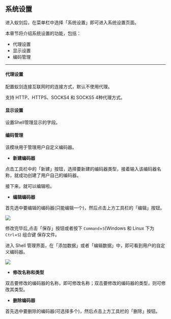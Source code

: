 系统设置
---

进入蚁剑后，在菜单栏中选择「系统设置」即可进入系统设置页面。

本章节将介绍系统设置的功能，包括：

* 代理设置
* 显示设置
* 编码管理

---

#### 代理设置

配置蚁剑连接互联网时的连接方式，默认不使用代理。

支持 HTTP、HTTPS、SOCKS4 和 SOCKS5 4种代理方式。

#### 显示设置

设置Shell管理显示的字段。

#### 编码管理

该模块用于管理用户自定义编码器。

* **新建编码器**

 点击工具栏中的「新建」按钮，选择要新建的编码器类型，接着输入该编码器名称，就成功创建了用户自己的编码器。

 接下来，就可以编辑啦。

* **编辑编码器**

 首先选中要编辑的编码器(只能编辑一个)，然后点击上方工具栏的「编辑」按钮。

 ![][encoder_edit_1]

 修改完毕后,点击「保存」按钮或者按下 `Command`+`S`(Windows 和 Linux 下为 `Ctrl`+`S`) 组合键 保存文件。

 进入 Shell 管理界面，在「添加数据」或者「编辑数据」中，即可看到用户的自定义编码器。

 ![][encoder_edit_2]

* **修改名称和类型**

 双击要修改的编码器的名称，即可修改名称；双击要修改的编码器的类型，则可修改其类型。

* **删除编码器**

 首先选中要删除的编码器(可选择多个)，然后点击上方工具栏的「删除」按钮。


[encoder_edit_1]: http://antsword.l1n3.net/doc/settings/encoder_edit_1.png
[encoder_edit_2]: http://antsword.l1n3.net/doc/settings/encoder_edit_2.png
